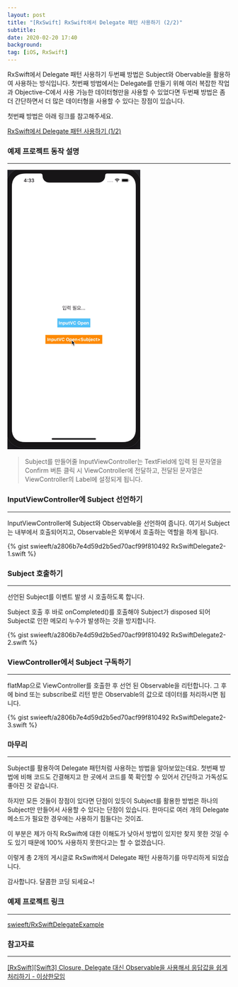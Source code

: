 ```yaml
---
layout: post
title: "[RxSwift] RxSwift에서 Delegate 패턴 사용하기 (2/2)"
subtitle:
date: 2020-02-20 17:40
background: 
tag: [iOS, RxSwift]
---
```


RxSwift에서 Delegate 패턴 사용하기 두번째 방법은 Subject와 Obervable을 활용하여 사용하는 방식입니다. 첫번째 방법에서는 Delegate를 만들기 위해 여러 복잡한 작업과 Objective-C에서 사용 가능한 데이터형만을 사용할 수 있었다면 두번째 방법은 좀 더 간단하면서 더 많은 데이터형을 사용할 수 있다는 장점이 있습니다.  

첫번째 방법은 아래 링크를 참고해주세요.
  
[RxSwift에서 Delegate 패턴 사용하기 (1/2)](/RxSwiftDelegate1)

### 예제 프로젝트 동작 설명

---

![RxSwiftDelegateExample](/assets/images/posts/2020-02-20/RxSwiftDelegateExample2.gif)

> Subject를 만들어줄 InputViewController는 TextField에 입력 된 문자열을 Confirm<Subject> 버튼 클릭 시 ViewController에 전달하고, 전달된 문자열은 ViewController의 Label에 설정되게 됩니다.

### InputViewController에 Subject 선언하기

---

InputViewController에 Subject와 Observable을 선언하여 줍니다. 여기서 Subject는 내부에서 호출되어지고, Observable은 외부에서 호출하는 역할을 하게 됩니다.

<p> {% gist swieeft/a2806b7e4d59d2b5ed70acf99f810492 RxSwiftDelegate2-1.swift %} </p>

### Subject 호출하기

---

선언된 Subject를 이벤트 발생 시 호출하도록 합니다. 

Subject 호출 후 바로 onCompleted()를 호출해야 Subject가 disposed 되어 Subject로 인한 메모리 누수가 발생하는 것을 방지합니다.

<p> {% gist swieeft/a2806b7e4d59d2b5ed70acf99f810492 RxSwiftDelegate2-2.swift %} </p>

### ViewController에서 Subject 구독하기

---

flatMap으로 ViewController를 호출한 후 선언 된 Observable을 리턴합니다.
그 후에 bind 또는 subscribe로 리턴 받은 Observable의 값으로 데이터를 처리하시면 됩니다.

<p> {% gist swieeft/a2806b7e4d59d2b5ed70acf99f810492 RxSwiftDelegate2-3.swift %} </p>

### 마무리

---

Subject를 활용하여 Delegate 패턴처럼 사용하는 방법을 알아보았는데요. 첫번째 방법에 비해 코드도 간결해지고 한 곳에서 코드를 쭉 확인할 수 있어서 간단하고 가독성도 좋아진 것 같습니다.

하지만 모든 것들이 장점이 있다면 단점이 있듯이 Subject를 활용한 방법은 하나의 Subject만 만들어서 사용할 수 있다는 단점이 있습니다. 한마디로 여러 개의 Delegate 메소드가 필요한 경우에는 사용하기 힘들다는 것이죠.

이 부분은 제가 아직 RxSwift에 대한 이해도가 낮아서 방법이 있지만 찾지 못한 것일 수도 있기 때문에 100% 사용하지 못한다고는 할 수 없겠습니다.

이렇게 총 2개의 게시글로 RxSwift에서 Delegate 패턴 사용하기를 마무리하게 되었습니다. 

감사합니다. 달콤한 코딩 되세요~!

### 예제 프로젝트 링크

---

[swieeft/RxSwiftDelegateExample](https://github.com/swieeft/RxSwiftDelegateExample)

### 참고자료

---

[[RxSwift][Swift3] Closure, Delegate 대신 Observable을 사용해서 응답값을 쉽게 처리하기 - 이상한모임](https://blog.weirdx.io/post/42023)
